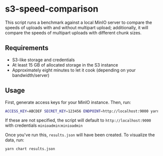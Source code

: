 # s3-speed-comparison

This script runs a benchmark against a local MinIO server to compare the speeds
of uploads with and without multipart upload; additionally, it will compare the
speeds of multipart uploads with different chunk sizes.

## Requirements

- S3-like storage and credentials
- At least 15 GB of allocated storage in the S3 instance
- Approximately eight minutes to let it cook (depending on your bandwidth/server)

## Usage

First, generate access keys for your MinIO instance. Then, run:

```sh
ACCESS_KEY=ABCDEF SECRET_KEY=123456 ENDPOINT=http://localhost:9000 yarn benchmark
```

If these are not specified, the script will default to `http://localhost:9000` with credentials `minioadmin`:`minioadmin`

Once you've run this, `results.json` will have been created. To visualize the data, run:

```sh
yarn chart results.json
```
